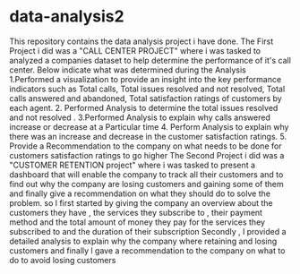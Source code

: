 # data-analysis2
This repository contains the  data analysis project i have done.
The First Project i did was a "CALL CENTER PROJECT" where i was tasked to analyzed a companies  dataset to help determine the performance of it's call center. 
Below indicate what was determined during the Analysis
1.Performed a visualization to provide an insight into the key performance indicators such as Total calls, Total issues resolved and not resolved, Total calls answered and abandoned, Total satisfaction ratings of customers by each agent.
2. Performed Analysis to determine the total issues resolved and not resolved .
3.Performed Analysis to explain why calls answered increase or decrease at a Particular time 
4. Perform Analysis to explain why there was an increase and decrease in the customer satisfaction ratings.
5. Provide a Recommendation to the company on what needs to be done for customers satisfaction ratings to go higher
 The Second Project i did was a "CUSTOMER RETENTION project" where i was tasked to present a dashboard that will enable the company to track all their customers and to find out why the company are losing customers and gaining some of them and finally give a recommendation on what they should do to solve the problem. so l first started by giving  the company an overview about the customers they have , the services they subscribe to , their payment method and the total amount of money they pay for the services they subscribed to and the duration of their subscription 
Secondly , l provided a detailed analysis to explain why the company where retaining and losing customers and
 finally l gave a recommendation to the company on what to do to avoid losing customers
